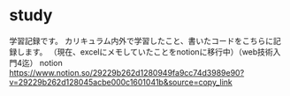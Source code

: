 # study

学習記録です。
カリキュラム内外で学習したこと、書いたコードをこちらに記録します。
（現在、excelにメモしていたことをnotionに移行中）（web技術入門4迄）
notion
https://www.notion.so/29229b262d1280949fa9cc74d3989e90?v=29229b262d128045acbe000c1601041b&source=copy_link
